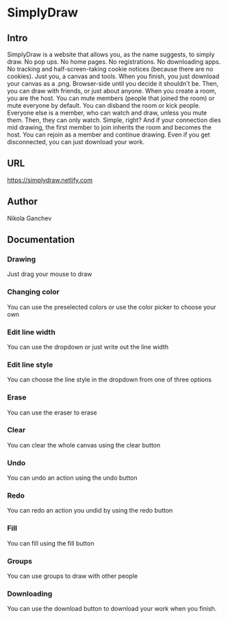 # SimplyDraw

## Intro

SimplyDraw is a website that allows you, as the name suggests, to simply draw. No pop ups. No home pages. No registrations. No downloading apps. No tracking and half-screen-taking cookie notices (because there are no cookies). Just you, a canvas and tools. When you finish, you just download your canvas as a .png. Browser-side until you decide it shouldn't be. Then, you can draw with friends, or just about anyone. When you create a room, you are the host. You can mute members (people that joined the room) or mute everyone by default. You can disband the room or kick people. Everyone else is a member, who can watch and draw, unless you mute them. Then, they can only watch. Simple, right? And if your connection dies mid drawing, the first member to join inherits the room and becomes the host. You can rejoin as a member and continue drawing. Even if you get disconnected, you can just download your work.

## URL

<https://simplydraw.netlify.com>

## Author

Nikola Ganchev

## Documentation

### Drawing

Just drag your mouse to draw

### Changing color

You can use the preselected colors or use the color picker to choose your own

### Edit line width

You can use the dropdown or just write out the line width

### Edit line style

You can choose the line style in the dropdown from one of three options

### Erase

You can use the eraser to erase

### Clear

You can clear the whole canvas using the clear button

### Undo

You can undo an action using the undo button

### Redo

You can redo an action you undid by using the redo button

### Fill

You can fill using the fill button

### Groups

You can use groups to draw with other people

### Downloading

You can use the download button to download your work when you finish.